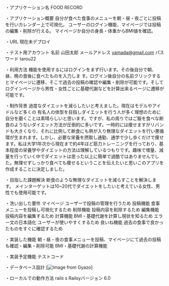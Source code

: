 ・アプリケーション名      FOOD RECORD

・アプリケーション概要    自分が食べた食事のメニューを朝・昼・夜ごとに投稿を行いカレンダー上で可視化。
                      ユーザーのログイン機能、マイページでは投稿の編集・削除が行える。
                      マイページか自分の身長・体重からBMI値を確認。
                    
                        
・URL                 現在未デプロイ

・テスト用アカウント     名前          山田太郎
                      メールアドレス  yamada@gmail.com
                      パスワード     tarou22

・利用方法              機能を使用するにはログインをまず行います。その後自分で朝、昼、晩の食後に食べたものを入力しま
                      す。ログイン後自分の名前クリックするとマイページに遷移、そこで過去の投稿の確認や編集・削除が可能です。そしてログインページから男性・女性ごとに基礎代謝などを計算出来るページに遷移が可能です。

・制作背景              過度なダイエットを減らしたいと考えました。現在はモデルやアイドルなど多くの
                      有名人の体型を目指しダイエットを行う人が多く理想のために自分を磨くことは素晴らしいと思います。ですが、私の周りではご飯を食べな断食のようないダイエット方法が圧倒的に多いです。一時的には痩せますがリバンドも大きくなり、それに比例して断食にも熱が入り無理なダイエットを行い悪循環が生まれます。しかし、必要な栄養を摂取し通勤、通学で少し歩くだけで痩せます。私は大学1年次から現在まで約4年ほど筋力トレーニングを行っており、基本程度の栄養学やダイエットの方法は理解しているつもりです。趣味で増量、減量を行っていく中でダイエットは思った以上に簡単で過酷ではありませんでした。無理せずしっかり食べても痩せるということを伝えたいと思いこのアプリを作成することに決定しました。

・目指した課題解決       断食のような無理なダイエットを減らすことを解決します。
                      メインターゲットは10~20代でダイエットをしたいと考えている女性、男性でも使用可能です。

・洗い出した要件         マイページ          ユーザーで投稿の管理を行うため
                      投稿機能            食事メニューを投稿し可視化するため
                      削除機能            投稿内容を削除するため
                      編集機能            投稿内容を編集するため
                      計算機能            BMI・基礎代謝を計算し現状を知るため
                      エラー文の日本語化    ユーザーが使いやすくするため
                      良いね機能          過去の食事で良かったものをすぐに確認するため

・実装した機能           朝・昼・夜の食事メニューを投稿、マイページにて過去の投稿も確認・編集・削除可能
                      BMI・基礎代謝の計算機能

・実装予定機能           テストコード

・データベース設計       [![Image from Gyazo](https://i.gyazo.com/b778f67a8999d47244b22b802cc200a9.png)]

・ローカルでの動作方法    rails s
                      Railsyバージョン  6.0